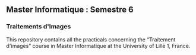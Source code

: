 
## Master Informatique : Semestre 6
### Traitements d'Images

This repository contains all the practicals concerning the “Traitement d'images” course in Master Informatique at the University of Lille 1, France.